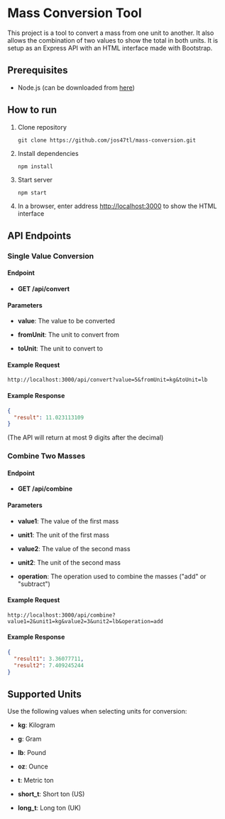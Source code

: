 # Mass Conversion Tool

This project is a tool to convert a mass from one unit to another. It also allows the combination of two values to show the total in both units. It is setup as an Express API with an HTML interface made with Bootstrap.

## Prerequisites

- Node.js (can be downloaded from [here](https://nodejs.org/en/download/package-manager))

## How to run

1. Clone repository
    ```
    git clone https://github.com/jos47tl/mass-conversion.git
    ```
2. Install dependencies
    ```
    npm install
    ```
3. Start server
    ```
    npm start
    ```
4. In a browser, enter address [http://localhost:3000](http://localhost:3000/) to show the HTML interface

## API Endpoints

### Single Value Conversion

#### Endpoint

- **GET /api/convert**

#### Parameters

- **value**: The value to be converted

- **fromUnit**: The unit to convert from

- **toUnit**: The unit to convert to

#### Example Request

```
http://localhost:3000/api/convert?value=5&fromUnit=kg&toUnit=lb
```

#### Example Response

```json
{
  "result": 11.023113109
}
```

(The API will return at most 9 digits after the decimal)

### Combine Two Masses

#### Endpoint

- **GET /api/combine**

#### Parameters

- **value1**: The value of the first mass

- **unit1**: The unit of the first mass

- **value2**: The value of the second mass

- **unit2**: The unit of the second mass

- **operation**: The operation used to combine the masses ("add" or "subtract")

#### Example Request

```
http://localhost:3000/api/combine?value1=2&unit1=kg&value2=3&unit2=lb&operation=add
```

#### Example Response

```json
{
  "result1": 3.36077711,
  "result2": 7.409245244
}
```

## Supported Units

Use the following values when selecting units for conversion:

- **kg**: Kilogram

- **g**: Gram

- **lb**: Pound

- **oz**: Ounce

- **t**: Metric ton

- **short_t**: Short ton (US)

- **long_t**: Long ton (UK)
